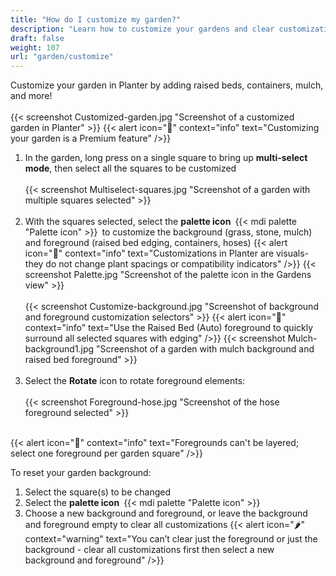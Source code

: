 ```yaml
---
title: "How do I customize my garden?"
description: "Learn how to customize your gardens and clear customizations"
draft: false
weight: 107
url: "garden/customize"
---
```


Customize your garden in Planter by adding raised beds, containers, mulch, and more!<br /><br />
{{< screenshot Customized-garden.jpg "Screenshot of a customized garden in Planter" >}}
{{< alert icon="💸" context="info" text="Customizing your garden is a Premium feature" />}}

1. In the garden, long press on a single square to bring up **multi-select mode**, then select all the squares to be customized<br /><br />
{{< screenshot Multiselect-squares.jpg "Screenshot of a garden with multiple squares selected" >}}<br /><br />
2. With the squares selected, select the **palette icon** {{< mdi palette "Palette icon" >}} to customize the background (grass, stone, mulch) and foreground (raised bed edging, containers, hoses)
{{< alert icon="🥕" context="info" text="Customizations in Planter are visuals- they do not change plant spacings or compatibility indicators" />}}
{{< screenshot Palette.jpg "Screenshot of the palette icon in the Gardens view" >}}<br /><br />
{{< screenshot Customize-background.jpg "Screenshot of background and foreground customization selectors" >}}
{{< alert icon="🥦" context="info" text="Use the Raised Bed (Auto) foreground to quickly surround all selected squares with edging" />}}
{{< screenshot Mulch-background1.jpg "Screenshot of a garden with mulch background and raised bed foreground" >}}<br /><br />
3. Select the **Rotate** icon to rotate foreground elements:<br /><br />
{{< screenshot Foreground-hose.jpg "Screenshot of the hose foreground selected" >}}<br /><br />

{{< alert icon="🌿" context="info" text="Foregrounds can't be layered; select one foreground per garden square" />}}

To reset your garden background:

1. Select the square(s) to be changed
2. Select the **palette icon** {{< mdi palette "Palette icon" >}}
3. Choose a new background and foreground, or leave the background and foreground empty to clear all customizations
{{< alert icon="🌶️" context="warning" text="You can’t clear just the foreground or just the background - clear all customizations first then select a new background and foreground" />}}
